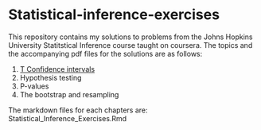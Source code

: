 Statistical-inference-exercises
===============================

This repository contains my solutions to problems from the Johns Hopkins University Statitstical Inference course taught on coursera.
The topics and the accompanying pdf files for the solutions are as follows:  
1. [T Confidence intervals](http://htmlpreview.github.io/?https://github.com/FyzHsn/Statistical-inference-exercises/blob/master/Statistical_Inference_Exercises.html)    
2. Hypothesis testing  
3. P-values  
4. The bootstrap and resampling    

The markdown files for each chapters are: Statistical_Inference_Exercises.Rmd
